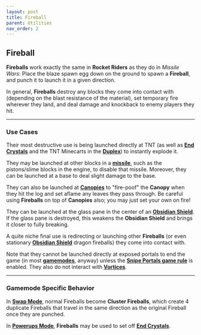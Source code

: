 ```yaml
---
layout: post
title: Fireball
parent: Utilities
nav_order: 2
---
```

**Fireball**
---

**Fireballs** work exactly the same in **Rocket Riders** as they do in *Missile Wars*: Place the blaze spawn egg down on the ground to spawn a **Fireball**, and punch it to launch it in a given direction.

In general, **Fireballs** destroy any blocks they come into contact with (depending on the blast resistance of the material), set temporary fire wherever they land, and deal damage and knockback to enemy players they hit.

---
### Use Cases

Their most destructive use is being launched directly at TNT (as well as **[End Crystals](https://zeroniaserver.github.io/RocketRidersWiki/gamemodes/powerups#crystal-platform)** and the TNT Minecarts in the **[Duplex](https://zeroniaserver.github.io/RocketRidersWiki/missiles/special/duplex)**) to instantly explode it.

They may be launched at other blocks in a **[missile](https://zeroniaserver.github.io/RocketRidersWiki/missiles)**, such as the pistons/slime blocks in the engine, to disable that missile. Moreover, they can be launched at a base to deal slight damage to the base.

They can also be launched at **[Canopies](https://zeroniaserver.github.io/RocketRidersWiki/utilities/canopy)** to "fire-poof" the **Canopy** when they hit the log and set aflame any leaves they pass through. Be careful using **Fireballs** on top of **Canopies** also; you may just set your own on fire!

They can be launched at the glass pane in the center of an **[Obsidian Shield](https://zeroniaserver.github.io/RocketRidersWiki/utilities/obsidian_shield)**. If the glass pane is destroyed, this weakens the **Obsidian Shield** and brings it closer to fully breaking.

A quite niche final use is redirecting or launching other **Fireballs** (or even stationary **[Obsidian Shield](https://zeroniaserver.github.io/RocketRidersWiki/utilities/obsidian_shield)** dragon fireballs) they come into contact with.

Note that they cannot be launched directly at exposed portals to end the game (in most **[gamemodes](https://zeroniaserver.github.io/RocketRidersWiki/gamemodes)**, anyway) unless the **[Snipe Portals game rule](https://zeroniaserver.github.io/RocketRidersWiki/modification_room/game_rules#snipe-portals)** is enabled. They also do not interact with **[Vortices](https://zeroniaserver.github.io/RocketRidersWiki/utilities/vortex)**.

---
### Gamemode Specific Behavior

In **[Swap Mode](https://zeroniaserver.github.io/RocketRidersWiki/gamemodes/swap)**, normal Fireballs become **Cluster Fireballs**, which create 4 duplicate Fireballs that travel in the same direction as the original Fireball once they are punched.

In **[Powerups Mode](https://zeroniaserver.github.io/RocketRidersWiki/gamemodes/powerups)**, **Fireballs** may be used to set off **[End Crystals](https://zeroniaserver.github.io/RocketRidersWiki/gamemodes/powerups#crystal-platform)**.